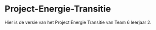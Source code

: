# Project-Energie-Transitie
Hier is de versie van het Project Energie Transitie van Team 6 leerjaar 2.

